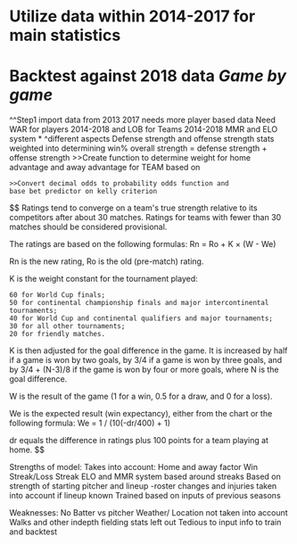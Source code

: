 # Utilize data within 2014-2017 for main statistics
# Backtest against 2018 data *Game by game*
^^Step1 import data from 2013 2017
    needs more player based data
    Need WAR for players 2014-2018 and LOB for Teams 2014-2018
    MMR and ELO system
        *   ^different aspects
Defense strength and offense strength stats weighted into determining win%
overall strength = defense strength + offense strength
    >>Create function to determine weight for home advantage and 
    away advantage for TEAM based on

    >>Convert decimal odds to probability odds function and
    base bet predictor on kelly criterion


$$ Ratings tend to converge on a team's true strength relative to its competitors after about 30 matches. Ratings for teams with fewer than 30 matches should be considered provisional.

The ratings are based on the following formulas:
Rn = Ro + K × (W - We)

Rn is the new rating, Ro is the old (pre-match) rating.

K is the weight constant for the tournament played:

    60 for World Cup finals;
    50 for continental championship finals and major intercontinental tournaments;
    40 for World Cup and continental qualifiers and major tournaments;
    30 for all other tournaments;
    20 for friendly matches.

K is then adjusted for the goal difference in the game. It is increased by half if a game is won by two goals, by 3/4 if a game is won by three goals, and by 3/4 + (N-3)/8 if the game is won by four or more goals, where N is the goal difference.

W is the result of the game (1 for a win, 0.5 for a draw, and 0 for a loss).

We is the expected result (win expectancy), either from the chart or the following formula:
We = 1 / (10(-dr/400) + 1)

dr equals the difference in ratings plus 100 points for a team playing at home. 
$$

Strengths of model:
    Takes into account:
        Home and away factor
        Win Streak/Loss Streak
        ELO and MMR system based around streaks
        Based on strength of starting pitcher and lineup
            -roster changes and injuries taken into account if lineup known
        Trained based on inputs of previous seasons
        
Weaknesses:
    No Batter vs pitcher 
    Weather/ Location not taken into account 
    Walks and other indepth fielding stats left out
    Tedious to input info to train and backtest



